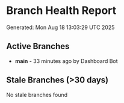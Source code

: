 # Branch Health Report
Generated: Mon Aug 18 13:03:29 UTC 2025

## Active Branches
- **main** - 33 minutes ago by Dashboard Bot

## Stale Branches (>30 days)
No stale branches found
